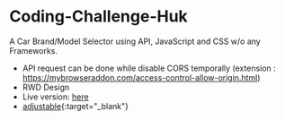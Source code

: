 # Coding-Challenge-Huk
A Car Brand/Model Selector using API, JavaScript and CSS w/o any Frameworks.

* API request can be done while disable CORS temporally
 (extension : <a href="https://lindahsu.cc/projects/huk/" target="_blank">https://mybrowseraddon.com/access-control-allow-origin.html</a>)
* RWD Design
* Live version: <a href="https://lindahsu.cc/projects/huk/" target="_blank">here</a>
* [adjustable](http://google.com "Giiidd"){:target="_blank"}
